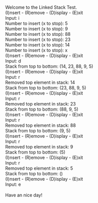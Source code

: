 Welcome to the Linked Stack Test.<br>
(I)nsert - (R)emove - (D)isplay - (E)xit<br>
Input: i<br>
Number to insert (x to stop): 5<br>
Number to insert (x to stop): 9<br>
Number to insert (x to stop): 88<br>
Number to insert (x to stop): 23<br>
Number to insert (x to stop): 14<br>
Number to insert (x to stop): x<br>
(I)nsert - (R)emove - (D)isplay - (E)xit<br>
Input: d<br>
Stack from top to bottom: (14, 23, 88, 9, 5)<br>
(I)nsert - (R)emove - (D)isplay - (E)xit<br>
Input: r<br>
Removed top element in stack: 14<br>
Stack from top to bottom: (23, 88, 9, 5)<br>
(I)nsert - (R)emove - (D)isplay - (E)xit<br>
Input: r<br>
Removed top element in stack: 23<br>
Stack from top to bottom: (88, 9, 5)<br>
(I)nsert - (R)emove - (D)isplay - (E)xit<br>
Input: r<br>
Removed top element in stack: 88<br>
Stack from top to bottom: (9, 5)<br>
(I)nsert - (R)emove - (D)isplay - (E)xit<br>
Input: r<br>
Removed top element in stack: 9<br>
Stack from top to bottom: (5)<br>
(I)nsert - (R)emove - (D)isplay - (E)xit<br>
Input: r<br>
Removed top element in stack: 5<br>
Stack from top to bottom: ()<br>
(I)nsert - (R)emove - (D)isplay - (E)xit<br>
Input: e<br>
<br>
Have an nice day!